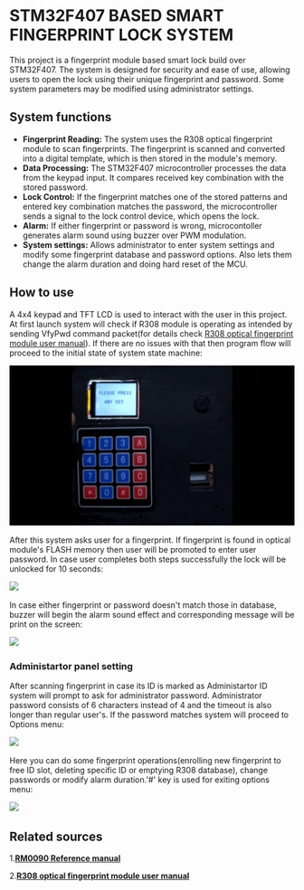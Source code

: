 
# STM32F407 BASED SMART FINGERPRINT LOCK SYSTEM

This project is a fingerprint module based smart lock build over STM32F407. The system is designed for security and ease of use, allowing users to open the lock using their unique fingerprint and password. Some system parameters may be modified using administrator settings.


## System functions

- **Fingerprint Reading:** The system uses the R308 optical fingerprint module to scan fingerprints. The fingerprint is scanned and converted into a digital template, which is then stored in the module's memory.
- **Data Processing:** The STM32F407 microcontroller processes the data from the keypad input. It compares received key combination with the stored password.
- **Lock Control:** If the fingerprint matches one of the stored patterns and entered key combination matches the password, the microcontroller sends a signal to the lock control device, which opens the lock.
- **Alarm:** If either fingerprint or password is wrong, microcontoller generates alarm sound using buzzer over PWM modulation.
- **System settings:** Allows administrator to enter system settings and modify some fingerprint database and password options. Also lets them change the alarm duration and doing hard reset of the MCU.  
## How to use

A 4x4 keypad and TFT LCD is used to interact with the user in this project. At first launch system will check if R308 module is operating as intended by sending VfyPwd command packet(for details check [R308 optical fingerprint module user manual](https://cxem.net/guard/files/3-85_R308-fingerprint-module-user-manual.pdf)). If there are no issues with that then program flow will proceed to the initial state of system state machine:

![](https://github.com/akaDestrocore/STM32F407_FINGERPRINT_LOCK/blob/main/readme_gifs/gif_1.gif)

After this system asks user for a fingerprint. If fingerprint is found in optical module's FLASH memory then user will be promoted to enter user password. In case user completes both steps successfully the lock will be unlocked for 10 seconds:

![](https://github.com/akaDestrocore/STM32F407_FINGERPRINT_LOCK/blob/main/readme_gifs/gif_2.gif)

In case either fingerprint or password doesn't match those in database, buzzer will begin the alarm sound effect and corresponding message will be print on the screen:

![](https://github.com/akaDestrocore/STM32F407_FINGERPRINT_LOCK/blob/main/readme_gifs/gif_3.gif)


### Administartor panel setting

After scanning fingerprint in case its ID is marked as Administartor ID system will prompt to ask for administrator password. Administrator password consists of 6 characters instead of 4 and the timeout is also longer than regular user's. If the password matches system will proceed to Options menu:

![](https://github.com/akaDestrocore/STM32F407_FINGERPRINT_LOCK/blob/main/readme_gifs/gif_4.gif)

Here you can do some fingerprint operations(enrolling new fingerprint to free ID slot, deleting specific ID or emptying R308 database), change passwords or modify alarm duration.'#' key is used for exiting options menu: 

![](https://github.com/akaDestrocore/STM32F407_FINGERPRINT_LOCK/blob/main/readme_gifs/gif_5.gif)


## Related sources

1.[**RM0090 Reference manual**](https://www.st.com/resource/en/reference_manual/dm00031020-stm32f405-415-stm32f407-417-stm32f427-437-and-stm32f429-439-advanced-arm-based-32-bit-mcus-stmicroelectronics.pdf)

2.[**R308 optical fingerprint module user manual**](https://cxem.net/guard/files/3-85_R308-fingerprint-module-user-manual.pdf)



